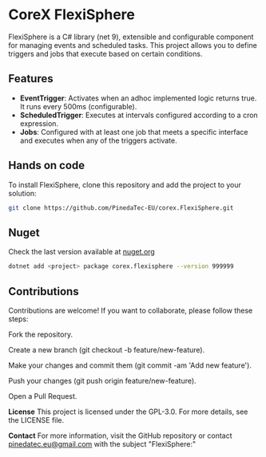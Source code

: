 # CoreX FlexiSphere

FlexiSphere is a C# library (net 9), extensible and configurable component for managing events and scheduled tasks. This project allows you to define triggers and jobs that execute based on certain conditions.

## Features

- **EventTrigger**: Activates when an adhoc implemented logic returns true. It runs every 500ms (configurable).
- **ScheduledTrigger**: Executes at intervals configured according to a cron expression.
- **Jobs**: Configured with at least one job that meets a specific interface and executes when any of the triggers activate.

## Hands on code

To install FlexiSphere, clone this repository and add the project to your solution:

```bash
git clone https://github.com/PinedaTec-EU/corex.FlexiSphere.git
```

## Nuget

Check the last version available at [nuget.org](https://www.nuget.org/packages/corex.flexisphere/)

```bash
dotnet add <project> package corex.flexisphere --version 999999
```

## Contributions

Contributions are welcome! If you want to collaborate, please follow these steps:

Fork the repository.

Create a new branch (git checkout -b feature/new-feature).

Make your changes and commit them (git commit -am 'Add new feature').

Push your changes (git push origin feature/new-feature).

Open a Pull Request.

**License**
This project is licensed under the GPL-3.0. For more details, see the LICENSE file.

**Contact**
For more information, visit the GitHub repository or contact [pinedatec.eu@gmail.com](mailto:pinedatec.eu@gmail.com) with the subject "FlexiSphere:"
